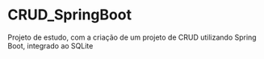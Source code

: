 # CRUD_SpringBoot
 Projeto de estudo, com a criação de um projeto de CRUD utilizando Spring Boot, integrado ao SQLite
